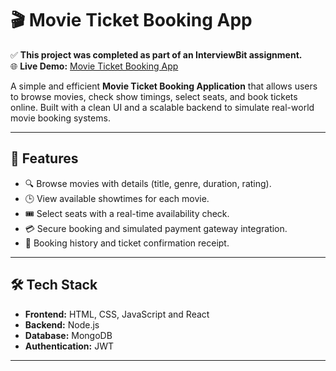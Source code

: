 # 🎬 Movie Ticket Booking App  
✅ **This project was completed as part of an InterviewBit assignment.**  
🌐 **Live Demo:** [Movie Ticket Booking App](https://movie-ticket-booking-five.vercel.app/) 

A simple and efficient **Movie Ticket Booking Application** that allows users to browse movies, check show timings, select seats, and book tickets online. Built with a clean UI and a scalable backend to simulate real-world movie booking systems.

---

## 🚀 Features  
- 🔍 Browse movies with details (title, genre, duration, rating).  
- 🕒 View available showtimes for each movie.  
- 🎟 Select seats with a real-time availability check.  
- 💳 Secure booking and simulated payment gateway integration.  
- 📜 Booking history and ticket confirmation receipt.  
---

## 🛠 Tech Stack  
- **Frontend:** HTML, CSS, JavaScript and React 
- **Backend:** Node.js
- **Database:** MongoDB  
- **Authentication:** JWT 

---


